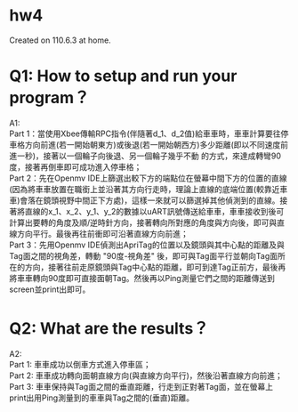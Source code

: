 # hw4
Created on 110.6.3 at home.

# Q1: How to setup and run your program？
A1:  
Part 1：當使用Xbee傳輸RPC指令(伴隨著d_1、d_2值)給車車時，車車計算要往停車格方向前進(若一開始朝東方)或後退(若一開始朝西方)多少距離(即以不同速度前進一秒)，接著以一個輪子向後退、另一個輪子幾乎不動
的方式，來達成轉彎90度，接著再倒車即可成功進入停車格；  
Part 2：先在Openmv IDE上篩選出較下方的端點位在螢幕中間下方的位置的直線(因為將車車放置在職銜上並沿著其方向行走時，理論上直線的底端位置(較靠近車車)會落在鏡頭視野中間正下方處)，這樣一來就可以篩選掉其他偵測到的直線。接著將直線的x_1、x_2、y_1、y_2的數據以uART訊號傳送給車車，車車接收到後可計算出要轉的角度及順/逆時針方向，接著轉向所對應的角度與方向後，即可與直線方向平行。最後再往前衝即可沿著直線方向前進；  
Part 3：先用Openmv IDE偵測出ApriTag的位置以及鏡頭與其中心點的距離及與Tag面之間的視角差，轉動 "90度-視角差" 後，即可與Tag面平行並朝向Tag面所在的方向，接著往前走原鏡頭與Tag中心點的距離，即可到達Tag正前方，最後再將車車轉向90度即可直接面朝Tag。然後再以Ping測量它們之間的距離傳送到screen並print出即可。  

# Q2: What are the results？
A2:  
Part 1: 車車成功以倒車方式進入停車區；  
Part 2: 車車成功轉向面朝直線方向(與直線方向平行)，然後沿著直線方向前進；  
Part 3: 車車保持與Tag面之間的垂直距離，行走到正對著Tag面，並在螢幕上print出用Ping測量到的車車與Tag之間的(垂直)距離。
